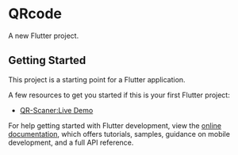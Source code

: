 # QRcode

A new Flutter project.

## Getting Started

This project is a starting point for a Flutter application.

A few resources to get you started if this is your first Flutter project:

- [QR-Scaner:Live Demo](https://mohammedshamseerpvofficial.github.io/QRScaner-flutter-web/host/)


For help getting started with Flutter development, view the
[online documentation](https://docs.flutter.dev/), which offers tutorials,
samples, guidance on mobile development, and a full API reference.
